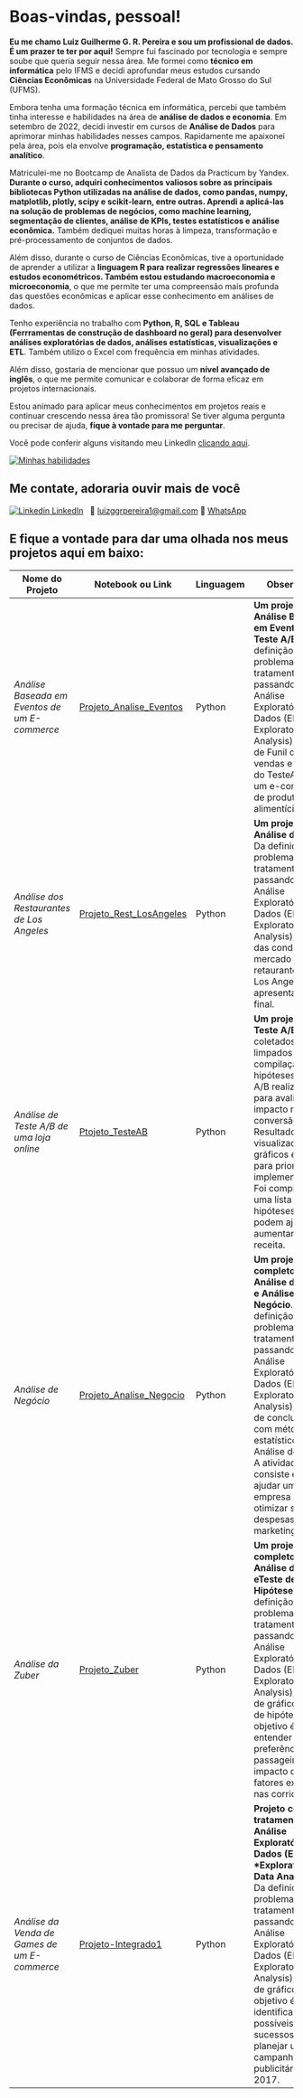 <p align='center'>
  <h1> Boas-vindas, pessoal! </h1>
</p>

**Eu me chamo Luiz Guilherme G. R. Pereira e sou um profissional de dados. É um prazer te ter por aqui!** Sempre fui fascinado por tecnologia e sempre soube que queria seguir nessa área. Me formei como **técnico em informática** pelo IFMS e decidi aprofundar meus estudos cursando **Ciências Econômicas** na Universidade Federal de Mato Grosso do Sul (UFMS).

Embora tenha uma formação técnica em informática, percebi que também tinha interesse e habilidades na área de **análise de dados e economia**. Em setembro de 2022, decidi investir em cursos de **Análise de Dados** para aprimorar minhas habilidades nesses campos. Rapidamente me apaixonei pela área, pois ela envolve **programação, estatística e pensamento analítico**.

Matriculei-me no Bootcamp de Analista de Dados da Practicum by Yandex. **Durante o curso, adquiri conhecimentos valiosos sobre as principais bibliotecas Python utilizadas na análise de dados, como pandas, numpy, matplotlib, plotly, scipy e scikit-learn, entre outras. Aprendi a aplicá-las na solução de problemas de negócios, como machine learning, segmentação de clientes, análise de KPIs, testes estatísticos e análise econômica.** Também dediquei muitas horas à limpeza, transformação e pré-processamento de conjuntos de dados.

Além disso, durante o curso de Ciências Econômicas, tive a oportunidade de aprender a utilizar a **linguagem R para realizar regressões lineares e estudos econométricos. Também estou estudando macroeconomia e microeconomia**, o que me permite ter uma compreensão mais profunda das questões econômicas e aplicar esse conhecimento em análises de dados.

Tenho experiência no trabalho com **Python, R, SQL e Tableau (Ferrramentas de construção de dashboard no geral) para desenvolver análises exploratórias de dados, análises estatísticas, visualizações e ETL**. Também utilizo o Excel com frequência em minhas atividades.

Além disso, gostaria de mencionar que possuo um **nível avançado de inglês**, o que me permite comunicar e colaborar de forma eficaz em projetos internacionais.

Estou animado para aplicar meus conhecimentos em projetos reais e continuar crescendo nessa área tão promissora! Se tiver alguma pergunta ou precisar de ajuda, **fique à vontade para me perguntar**. 


Você pode conferir alguns visitando meu LinkedIn [clicando aqui](https://www.linkedin.com/in/luiz-g-pereira/).

[![Minhas habilidades](https://skillicons.dev/icons?i=py,mysql)](https://skillicons.dev/)

## Me contate, adoraria ouvir mais de você
[![Linkedin](https://i.stack.imgur.com/gVE0j.png) LinkedIn](https://www.linkedin.com/in/luiz-g-pereira/)
&nbsp;
📧 luizggrpereira1@gmail.com
📲 [WhatsApp](//wa.me/67981266166)



E fique a vontade para dar uma olhada nos meus projetos aqui em baixo:
------------

|    Nome do Projeto  | Notebook ou Link    | Linguagem    | Observação  | 
| ------------        | ------------        | ------------ |------------ |
| *Análise Baseada em Eventos de um E-commerce* | [Projeto_Analise_Eventos](https://github.com/Luizg39/TripleTen-10-Projeto_Analise_Eventos?search=1) | Python| **Um projeto com Análise Baseada em Eventos e Teste A/B**. Da definição do problema, tratamento, passando pela Análise Exploratória dos Dados (EDA - Exploratory Data Analysis), Análise de Funil de vendas e Análise do TesteA/B, de um e-commerce de produtos alimentícios.|
| *Análise dos Restaurantes de Los Angeles* | [Projeto_Rest_LosAngeles](https://github.com/Luizg39/TripleTen-9-Projeto_Rest_LosAngeles?search=1) | Python| **Um projeto de Análise de dados**. Da definição do problema, tratamento, passando pela Análise Exploratória dos Dados (EDA - Exploratory Data Analysis), Análise das condições de mercado de retaurantes em Los Angeles, com apresentação no final.|
| *Análise de Teste A/B de uma loja online* | [Ptojeto_TesteAB](https://github.com/Luizg39/TripleTen-8-Projeto_TesteAB?search=1) | Python| **Um projeto com Teste A/B** .Dados coletados, limpados e compilação de hipóteses. Testes A/B realizados para avaliar impacto na conversão/receita. Resultados visualizados com gráficos e análise para priorizar implementações. Foi compilado uma lista de hipóteses que podem ajudar a aumentar a receita.|
| *Análise de Negócio* | [Projeto_Analise_Negocio](https://github.com/Luizg39/TripleTen-7-Projeto_Analise_Negocio?search=1) | Python| **Um projeto completo de Análise de dados e Análise de Negócio**. Da definição do problema, tratamento,  passando pela Análise Exploratória dos Dados (EDA - Exploratory Data Analysis),geração de conclusões com métodos estatísticos e Análise de Coorte. A atividade consiste em ajudar uma empresa a otimizar suas despesas com marketing.|
| *Análise da Zuber* | [Projeto_Zuber](https://github.com/Luizg39/TripleTen-6-Projeto_Zuber?search=1) | Python| **Um projeto completo de Análise de dados eTeste de Hipóteses**. Da definição do problema, tratamento, passando pela Análise Exploratória dos Dados (EDA - Exploratory Data Analysis), criação de gráficos e teste de hipóteses. O objetivo é entender as preferências dos passageiros e o impacto de fatores externos nas corridas.|
| *Análise da Venda de Games de um E-commerce* | [Projeto-Integrado1](https://github.com/Luizg39/TripleTen-5-Projeto_integrado1?search=1) | Python| **Projeto com  tratamento e Análise Exploratória dos Dados (EDA - *Exploratory Data Analysis)**. Da definição do problema, tratamento, passando pela Análise Exploratória dos Dados (EDA - Exploratory Data Analysis), criação de gráficos. O objetivo é identificar possíveis sucessos para planejar uma campanha publicitária para 2017.|
